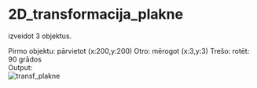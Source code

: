 # 2D_transformacija_plakne

izveidot 3 objektus.

Pirmo objektu:
  pārvietot (x:200,y:200) 
Otro:
  mērogot (x:3,y:3) 
Trešo:
  rotēt: 90 grādos <br>
Output: <br>
![transf_plakne](https://user-images.githubusercontent.com/123964250/229297417-5b7a19f9-627b-4f63-b3d7-e43b7d1f7665.png)
